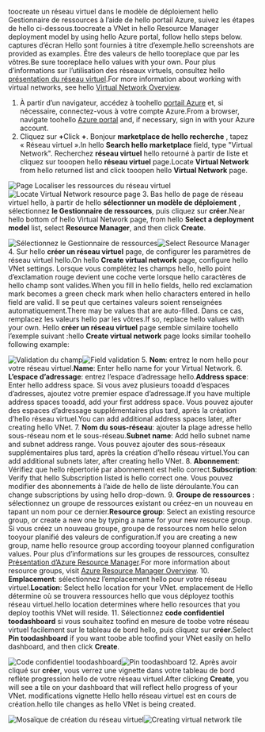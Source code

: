 <span data-ttu-id="98d60-101">toocreate un réseau virtuel dans le modèle de déploiement hello Gestionnaire de ressources à l’aide de hello portail Azure, suivez les étapes de hello ci-dessous.</span><span class="sxs-lookup"><span data-stu-id="98d60-101">toocreate a VNet in hello Resource Manager deployment model by using hello Azure portal, follow hello steps below.</span></span> <span data-ttu-id="98d60-102">captures d’écran Hello sont fournies à titre d’exemple.</span><span class="sxs-lookup"><span data-stu-id="98d60-102">hello screenshots are provided as examples.</span></span> <span data-ttu-id="98d60-103">Être des valeurs de hello tooreplace que par les vôtres.</span><span class="sxs-lookup"><span data-stu-id="98d60-103">Be sure tooreplace hello values with your own.</span></span> <span data-ttu-id="98d60-104">Pour plus d’informations sur l’utilisation des réseaux virtuels, consultez hello [présentation du réseau virtuel](../articles/virtual-network/virtual-networks-overview.md).</span><span class="sxs-lookup"><span data-stu-id="98d60-104">For more information about working with virtual networks, see hello [Virtual Network Overview](../articles/virtual-network/virtual-networks-overview.md).</span></span>

1. <span data-ttu-id="98d60-105">À partir d’un navigateur, accédez à toohello [portail Azure](http://portal.azure.com) et, si nécessaire, connectez-vous à votre compte Azure.</span><span class="sxs-lookup"><span data-stu-id="98d60-105">From a browser, navigate toohello [Azure portal](http://portal.azure.com) and, if necessary, sign in with your Azure account.</span></span>
2. <span data-ttu-id="98d60-106">Cliquez sur **+**</span><span class="sxs-lookup"><span data-stu-id="98d60-106">Click **+**.</span></span> <span data-ttu-id="98d60-107">Bonjour **marketplace de hello recherche** , tapez « Réseau virtuel ».</span><span class="sxs-lookup"><span data-stu-id="98d60-107">In hello **Search hello marketplace** field, type "Virtual Network".</span></span> <span data-ttu-id="98d60-108">Recherchez **réseau virtuel** hello retourné à partir de liste et cliquez sur tooopen hello **réseau virtuel** page.</span><span class="sxs-lookup"><span data-stu-id="98d60-108">Locate **Virtual Network** from hello returned list and click tooopen hello **Virtual Network** page.</span></span>

  <span data-ttu-id="98d60-109">![Page Localiser les ressources du réseau virtuel](./media/vpn-gateway-basic-p2s-vnet-rm-portal-include/newvnetportal700.png "Page Localiser les ressources du réseau virtuel")</span><span class="sxs-lookup"><span data-stu-id="98d60-109">![Locate Virtual Network resource page](./media/vpn-gateway-basic-p2s-vnet-rm-portal-include/newvnetportal700.png "Locate virtual network resource page")</span></span>
3. <span data-ttu-id="98d60-110">Bas hello de page de réseau virtuel hello, à partir de hello **sélectionner un modèle de déploiement** , sélectionnez **le Gestionnaire de ressources**, puis cliquez sur **créer**.</span><span class="sxs-lookup"><span data-stu-id="98d60-110">Near hello bottom of hello Virtual Network page, from hello **Select a deployment model** list, select **Resource Manager**, and then click **Create**.</span></span>

  <span data-ttu-id="98d60-111">![Sélectionnez le Gestionnaire de ressources](./media/vpn-gateway-basic-p2s-vnet-rm-portal-include/resourcemanager250.png "Sélectionner le Gestionnaire de ressources")</span><span class="sxs-lookup"><span data-stu-id="98d60-111">![Select Resource Manager](./media/vpn-gateway-basic-p2s-vnet-rm-portal-include/resourcemanager250.png "Select Resource Manager")</span></span>
4. <span data-ttu-id="98d60-112">Sur hello **créer un réseau virtuel** page, de configurer les paramètres de réseau virtuel hello.</span><span class="sxs-lookup"><span data-stu-id="98d60-112">On hello **Create virtual network** page, configure hello VNet settings.</span></span> <span data-ttu-id="98d60-113">Lorsque vous complétez les champs hello, hello point d’exclamation rouge devient une coche verte lorsque hello caractères de hello champ sont valides.</span><span class="sxs-lookup"><span data-stu-id="98d60-113">When you fill in hello fields, hello red exclamation mark becomes a green check mark when hello characters entered in hello field are valid.</span></span> <span data-ttu-id="98d60-114">Il se peut que certaines valeurs soient renseignées automatiquement.</span><span class="sxs-lookup"><span data-stu-id="98d60-114">There may be values that are auto-filled.</span></span> <span data-ttu-id="98d60-115">Dans ce cas, remplacez les valeurs hello par les vôtres.</span><span class="sxs-lookup"><span data-stu-id="98d60-115">If so, replace hello values with your own.</span></span> <span data-ttu-id="98d60-116">Hello **créer un réseau virtuel** page semble similaire toohello l’exemple suivant :</span><span class="sxs-lookup"><span data-stu-id="98d60-116">hello **Create virtual network** page looks similar toohello following example:</span></span>

  <span data-ttu-id="98d60-117">![Validation du champ](./media/vpn-gateway-basic-p2s-vnet-rm-portal-include/createp2sgvnet.png "Validation du champ")</span><span class="sxs-lookup"><span data-stu-id="98d60-117">![Field validation](./media/vpn-gateway-basic-p2s-vnet-rm-portal-include/createp2sgvnet.png "Field validation")</span></span>
5. <span data-ttu-id="98d60-118">**Nom**: entrez le nom hello pour votre réseau virtuel.</span><span class="sxs-lookup"><span data-stu-id="98d60-118">**Name**: Enter hello name for your Virtual Network.</span></span>
6. <span data-ttu-id="98d60-119">**L’espace d’adressage**: entrez l’espace d’adressage hello.</span><span class="sxs-lookup"><span data-stu-id="98d60-119">**Address space**: Enter hello address space.</span></span> <span data-ttu-id="98d60-120">Si vous avez plusieurs tooadd d’espaces d’adresses, ajoutez votre premier espace d’adressage.</span><span class="sxs-lookup"><span data-stu-id="98d60-120">If you have multiple address spaces tooadd, add your first address space.</span></span> <span data-ttu-id="98d60-121">Vous pouvez ajouter des espaces d’adressage supplémentaires plus tard, après la création d’hello réseau virtuel.</span><span class="sxs-lookup"><span data-stu-id="98d60-121">You can add additional address spaces later, after creating hello VNet.</span></span>
7. <span data-ttu-id="98d60-122">**Nom du sous-réseau**: ajouter la plage adresse hello sous-réseau nom et le sous-réseau.</span><span class="sxs-lookup"><span data-stu-id="98d60-122">**Subnet name**: Add hello subnet name and subnet address range.</span></span> <span data-ttu-id="98d60-123">Vous pouvez ajouter des sous-réseaux supplémentaires plus tard, après la création d’hello réseau virtuel.</span><span class="sxs-lookup"><span data-stu-id="98d60-123">You can add additional subnets later, after creating hello VNet.</span></span>
8. <span data-ttu-id="98d60-124">**Abonnement**: Vérifiez que hello répertorié par abonnement est hello correct.</span><span class="sxs-lookup"><span data-stu-id="98d60-124">**Subscription**: Verify that hello Subscription listed is hello correct one.</span></span> <span data-ttu-id="98d60-125">Vous pouvez modifier des abonnements à l’aide de hello de liste déroulante.</span><span class="sxs-lookup"><span data-stu-id="98d60-125">You can change subscriptions by using hello drop-down.</span></span>
9. <span data-ttu-id="98d60-126">**Groupe de ressources** : sélectionnez un groupe de ressources existant ou créez-en un nouveau en tapant un nom pour ce dernier.</span><span class="sxs-lookup"><span data-stu-id="98d60-126">**Resource group**: Select an existing resource group, or create a new one by typing a name for your new resource group.</span></span> <span data-ttu-id="98d60-127">Si vous créez un nouveau groupe, groupe de ressources nom hello selon tooyour planifié des valeurs de configuration.</span><span class="sxs-lookup"><span data-stu-id="98d60-127">If you are creating a new group, name hello resource group according tooyour planned configuration values.</span></span> <span data-ttu-id="98d60-128">Pour plus d’informations sur les groupes de ressources, consultez [Présentation d’Azure Resource Manager](../articles/azure-resource-manager/resource-group-overview.md#resource-groups).</span><span class="sxs-lookup"><span data-stu-id="98d60-128">For more information about resource groups, visit [Azure Resource Manager Overview](../articles/azure-resource-manager/resource-group-overview.md#resource-groups).</span></span>
10. <span data-ttu-id="98d60-129">**Emplacement**: sélectionnez l’emplacement hello pour votre réseau virtuel.</span><span class="sxs-lookup"><span data-stu-id="98d60-129">**Location**: Select hello location for your VNet.</span></span> <span data-ttu-id="98d60-130">emplacement de Hello détermine où se trouvera ressources hello que vous déployez toothis réseau virtuel.</span><span class="sxs-lookup"><span data-stu-id="98d60-130">hello location determines where hello resources that you deploy toothis VNet will reside.</span></span>
11. <span data-ttu-id="98d60-131">Sélectionnez **code confidentiel toodashboard** si vous souhaitez toofind en mesure de toobe votre réseau virtuel facilement sur le tableau de bord hello, puis cliquez sur **créer**.</span><span class="sxs-lookup"><span data-stu-id="98d60-131">Select **Pin toodashboard** if you want toobe able toofind your VNet easily on hello dashboard, and then click **Create**.</span></span>

 <span data-ttu-id="98d60-132">![Code confidentiel toodashboard](./media/vpn-gateway-basic-p2s-vnet-rm-portal-include/pintodashboard150.png "toodashboard du code confidentiel")</span><span class="sxs-lookup"><span data-stu-id="98d60-132">![Pin toodashboard](./media/vpn-gateway-basic-p2s-vnet-rm-portal-include/pintodashboard150.png "pin toodashboard")</span></span>
12. <span data-ttu-id="98d60-133">Après avoir cliqué sur **créer**, vous verrez une vignette dans votre tableau de bord reflète progression hello de votre réseau virtuel.</span><span class="sxs-lookup"><span data-stu-id="98d60-133">After clicking **Create**, you will see a tile on your dashboard that will reflect hello progress of your VNet.</span></span> <span data-ttu-id="98d60-134">modifications vignette Hello hello réseau virtuel est en cours de création.</span><span class="sxs-lookup"><span data-stu-id="98d60-134">hello tile changes as hello VNet is being created.</span></span>

  <span data-ttu-id="98d60-135">![Mosaïque de création du réseau virtuel](./media/vpn-gateway-basic-p2s-vnet-rm-portal-include/deploying150.png "Mosaïque de création du réseau virtuel")</span><span class="sxs-lookup"><span data-stu-id="98d60-135">![Creating virtual network tile](./media/vpn-gateway-basic-p2s-vnet-rm-portal-include/deploying150.png "Creating virtual network tile")</span></span>